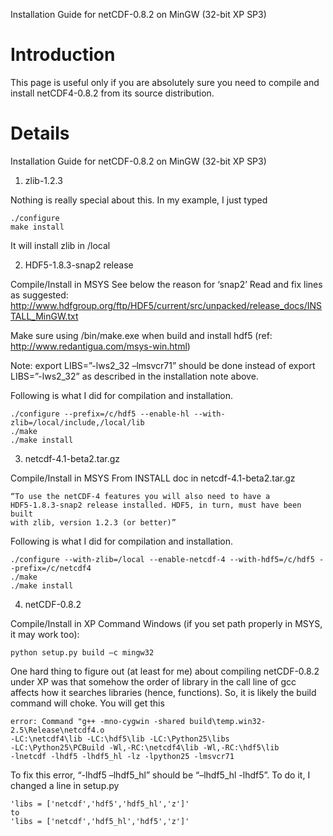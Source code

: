 Installation Guide for netCDF-0.8.2 on MinGW (32-bit XP SP3)

# Introduction #

This page is useful only if you are absolutely sure you need to compile and install netCDF4-0.8.2 from its source distribution.

# Details #

Installation Guide for netCDF-0.8.2 on MinGW (32-bit XP SP3)

1. zlib-1.2.3

Nothing is really special about this. In my example, I just typed
```
./configure
make install
```
It will install zlib in /local

2. HDF5-1.8.3-snap2 release

Compile/Install in MSYS
See below the reason for ‘snap2’
Read and fix lines as suggested:
http://www.hdfgroup.org/ftp/HDF5/current/src/unpacked/release_docs/INSTALL_MinGW.txt

Make sure using /bin/make.exe when build and install hdf5 (ref: http://www.redantigua.com/msys-win.html)

Note: export LIBS=”-lws2\_32 –lmsvcr71” should be done instead of export LIBS=”-lws2\_32” as described in the installation note above.

Following is what I did for compilation and installation.
```
./configure --prefix=/c/hdf5 --enable-hl --with-zlib=/local/include,/local/lib
./make
./make install
```
3. netcdf-4.1-beta2.tar.gz

Compile/Install in MSYS
From INSTALL doc in netcdf-4.1-beta2.tar.gz
```
“To use the netCDF-4 features you will also need to have a
HDF5-1.8.3-snap2 release installed. HDF5, in turn, must have been built
with zlib, version 1.2.3 (or better)”
```

Following is what I did for compilation and installation.
```
./configure --with-zlib=/local --enable-netcdf-4 --with-hdf5=/c/hdf5 --prefix=/c/netcdf4
./make
./make install
```
4. netCDF-0.8.2

Compile/Install in XP Command Windows (if you set path properly in MSYS, it may work too):
```
python setup.py build –c mingw32
```

One hard thing to figure out (at least for me) about compiling netCDF-0.8.2 under XP was that somehow the order of library in the call line of gcc affects how it searches libraries (hence, functions). So, it is likely the build command will choke. You will get this
```
error: Command "g++ -mno-cygwin -shared build\temp.win32-2.5\Release\netcdf4.o 
-LC:\netcdf4\lib -LC:\hdf5\lib -LC:\Python25\libs 
-LC:\Python25\PCBuild -Wl,-RC:\netcdf4\lib -Wl,-RC:\hdf5\lib 
-lnetcdf -lhdf5 -lhdf5_hl -lz -lpython25 -lmsvcr71
```
To fix this error, “-lhdf5 –lhdf5\_hl” should be “–lhdf5\_hl  -lhdf5”. To do it, I changed a line in setup.py
```
'libs = ['netcdf','hdf5','hdf5_hl','z']'
to
'libs = ['netcdf','hdf5_hl','hdf5','z']'
```